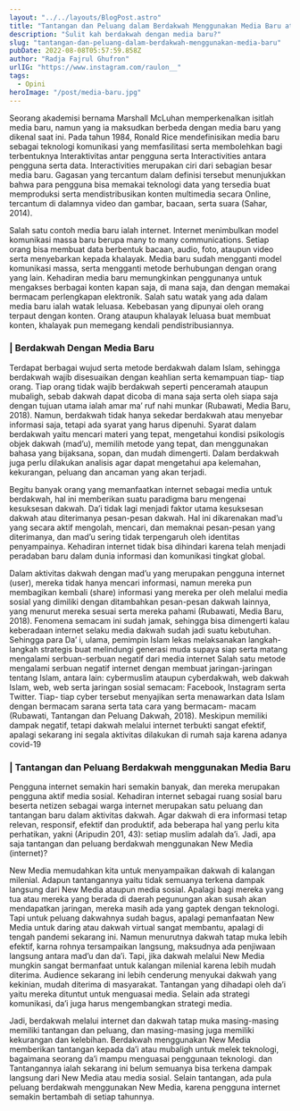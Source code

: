 ```yaml
---
layout: "../../layouts/BlogPost.astro"
title: "Tantangan dan Peluang dalam Berdakwah Menggunakan Media Baru atau Media Sosial"
description: "Sulit kah berdakwah dengan media baru?"
slug: "tantangan-dan-peluang-dalam-berdakwah-menggunakan-media-baru"
pubDate: 2022-08-08T05:57:59.858Z
author: "Radja Fajrul Ghufron"
urlIG: "https://www.instagram.com/raulon__"
tags:
  - Opini
heroImage: "/post/media-baru.jpg"
---
```


Seorang akademisi bernama Marshall McLuhan memperkenalkan isitlah media baru, namun yang ia maksudkan berbeda dengan media baru yang dikenal saat ini. Pada tahun 1984, Ronald Rice mendefinisikan media baru sebagai teknologi komunikasi yang memfasilitasi serta membolehkan bagi terbentuknya Interaktivitas antar pengguna serta Interactivities antara pengguna serta data. Interactivities merupakan ciri dari sebagian besar media baru. Gagasan yang tercantum dalam definisi tersebut menunjukkan bahwa para pengguna bisa memakai teknologi data yang tersedia buat memproduksi serta mendistribusikan konten multimedia secara Online, tercantum di dalamnya video dan gambar, bacaan, serta suara (Sahar, 2014).

Salah satu contoh media baru ialah internet. Internet menimbulkan model komunikasi massa baru berupa many to many communications. Setiap orang bisa membuat data berbentuk bacaan, audio, foto, ataupun video serta menyebarkan kepada khalayak. Media baru sudah mengganti model komunikasi massa, serta mengganti metode berhubungan dengan orang yang lain. Kehadiran media baru memungkinkan penggunanya untuk mengakses berbagai konten kapan saja, di mana saja, dan dengan memakai bermacam perlengkapan elektronik. Salah satu watak yang ada dalam media baru ialah watak leluasa. Kebebasan yang dipunyai oleh orang terpaut dengan konten. Orang ataupun khalayak leluasa buat membuat konten, khalayak pun memegang kendali pendistribusiannya.

### | Berdakwah Dengan Media Baru

Terdapat berbagai wujud serta metode berdakwah dalam Islam, sehingga berdakwah wajib disesuaikan dengan keahlian serta kemampuan tiap- tiap orang. Tiap orang tidak wajib berdakwah seperti penceramah ataupun mubaligh, sebab dakwah dapat dicoba di mana saja serta oleh siapa saja dengan tujuan utama ialah amar ma’ ruf nahi munkar (Rubawati, Media Baru, 2018). Namun, berdakwah tidak hanya sekedar berdakwah atau menyebar informasi saja, tetapi ada syarat yang harus dipenuhi. Syarat dalam berdakwah yaitu mencari materi yang tepat, mengetahui kondisi psikologis objek dakwah (mad’u), memilih metode yang tepat, dan menggunakan bahasa yang bijaksana, sopan, dan mudah dimengerti. Dalam berdakwah juga perlu dilakukan analisis agar dapat mengetahui apa kelemahan, kekurangan, peluang dan ancaman yang akan terjadi.

Begitu banyak orang yang memanfaatkan internet sebagai media untuk berdakwah, hal ini memberikan suatu paradigma baru mengenai kesuksesan dakwah. Da’i tidak lagi menjadi faktor utama kesuksesan dakwah atau diterimanya pesan-pesan dakwah. Hal ini dikarenakan mad’u yang secara aktif mengolah, mencari, dan memaknai pesan-pesan yang diterimanya, dan mad’u sering tidak terpengaruh oleh identitas penyampainya. Kehadiran internet tidak bisa dihindari karena telah menjadi peradaban baru dalam dunia informasi dan komunikasi tingkat global.

Dalam aktivitas dakwah dengan mad’u yang merupakan pengguna internet (user), mereka tidak hanya mencari informasi, namun mereka pun membagikan kembali (share) informasi yang mereka per oleh melalui media sosial yang dimiliki dengan ditambahkan pesan-pesan dakwah lainnya, yang menurut mereka sesuai serta mereka pahami (Rubawati, Media Baru, 2018). Fenomena semacam ini sudah jamak, sehingga bisa dimengerti kalau keberadaan internet selaku media dakwah sudah jadi suatu kebutuhan. Sehingga para Da’ i, ulama, pemimpin Islam lekas melaksanakan langkah-langkah strategis buat melindungi generasi muda supaya siap serta matang mengalami serbuan-serbuan negatif dari media internet
Salah satu metode mengalami serbuan negatif internet dengan membuat jaringan-jaringan tentang Islam, antara lain: cybermuslim ataupun cyberdakwah, web dakwah Islam, web, web serta jaringan sosial semacam: Facebook, Instagram serta Twitter. Tiap- tiap cyber tersebut menyajikan serta menawarkan data Islam dengan bermacam sarana serta tata cara yang bermacam- macam (Rubawati, Tantangan dan Peluang Dakwah, 2018). Meskipun memiliki dampak negatif, tetapi dakwah melalui internet terbukti sangat efektif, apalagi sekarang ini segala aktivitas dilakukan di rumah saja karena adanya covid-19

### | Tantangan dan Peluang Berdakwah menggunakan Media Baru

Pengguna internet semakin hari semakin banyak, dan mereka merupakan pengguna aktif media sosial. Kehadiran internet sebagai ruang sosial baru beserta netizen sebagai warga internet merupakan satu peluang dan tantangan baru dalam aktivitas dakwah. Agar dakwah di era informasi tetap relevan, responsif, efektif dan produktif, ada beberapa hal yang perlu kita perhatikan, yakni (Aripudin 201, 43): setiap muslim adalah da’i. Jadi, apa saja tantangan dan peluang berdakwah menggunakan New Media (internet)?

New Media memudahkan kita untuk menyampaikan dakwah di kalangan milenial. Adapun tantangannya yaitu tidak semuanya terkena dampak langsung dari New Media ataupun media sosial. Apalagi bagi mereka yang tua atau mereka yang berada di daerah pegunungan akan susah akan mendapatkan jaringan, mereka masih ada yang gaptek dengan teknologi. Tapi untuk peluang dakwahnya sudah bagus, apalagi pemanfaatan New Media untuk daring atau dakwah virtual sangat membantu, apalagi di tengah pandemi sekarang ini. Namun menurutnya dakwah tatap muka lebih efektif, karna rohnya tersampaikan langsung, maksudnya ada penjiwaan langsung antara mad’u dan da’i. Tapi, jika dakwah melalui New Media mungkin sangat bermanfaat untuk kalangan milenial karena lebih mudah diterima. Audience sekarang ini lebih cenderung menyukai dakwah yang kekinian, mudah diterima di masyarakat. Tantangan yang dihadapi oleh da’i yaitu mereka dituntut untuk menguasai media. Selain ada strategi komunikasi, da’i juga harus mengembangkan strategi media.

Jadi, berdakwah melalui internet dan dakwah tatap muka masing-masing memiliki tantangan dan peluang, dan masing-masing juga memiliki kekurangan dan kelebihan. Berdakwah menggunakan New Media memberikan tantangan kepada da’i atau mubaligh untuk melek teknologi, bagaimana seorang da’i mampu menguasai penggunaan teknologi. dan Tantangannya ialah sekarang ini belum semuanya bisa terkena dampak langsung dari New Media atau media sosial. Selain tantangan, ada pula peluang berdakwah menggunakan New Media, karena pengguna internet semakin bertambah di setiap tahunnya.
